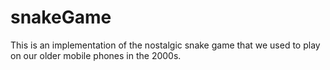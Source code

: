 # snakeGame
This is an implementation of the nostalgic snake game that we used to play on our older mobile phones in the 2000s. 
